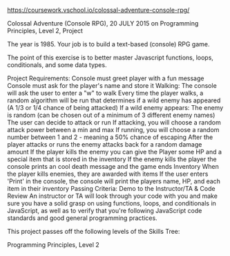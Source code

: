 https://coursework.vschool.io/colossal-adventure-console-rpg/

Colossal Adventure (Console RPG), 20 JULY 2015 on Programming Principles, Level 2, Project

The year is 1985. Your job is to build a text-based (console) RPG game.

The point of this exercise is to better master Javascript functions, loops, conditionals, and some data types.

Project Requirements:
Console must greet player with a fun message
Console must ask for the player's name and store it
Walking:
The console will ask the user to enter a "w" to walk
Every time the player walks, a random algorithm will be run that determines if a wild enemy has appeared (A 1/3 or 1/4 chance of being attacked)
If a wild enemy appears:
The enemy is random (can be chosen out of a minimum of 3 different enemy names)
The user can decide to attack or run
If attacking, you will choose a random attack power between a min and max
If running, you will choose a random number between 1 and 2 - meaning a 50% chance of escaping
After the player attacks or runs the enemy attacks back for a random damage amount
If the player kills the enemy you can give the Player some HP and a special item that is stored in the inventory
If the enemy kills the player the console prints an cool death message and the game ends
Inventory
When the player kills enemies, they are awarded with items
If the user enters 'Print' in the console, the console will print the players name, HP, and each item in their inventory
Passing Criteria: Demo to the Instructor/TA & Code Review
An instructor or TA will look through your code with you and make sure you have a solid grasp on using functions, loops, and conditionals in JavaScript, as well as to verify that you're following JavaScript code standards and good general programming practices.

This project passes off the following levels of the Skills Tree:

Programming Principles, Level 2
